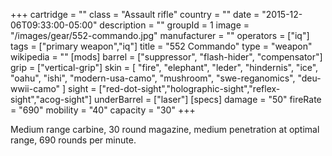 +++
cartridge = ""
class = "Assault rifle"
country = ""
date = "2015-12-06T09:33:00-05:00"
description = ""
groupId = 1
image = "/images/gear/552-commando.jpg"
manufacturer = ""
operators = ["iq"]
tags = ["primary weapon","iq"]
title = "552 Commando"
type = "weapon"
wikipedia = ""
[mods]
  barrel = ["suppressor", "flash-hider", "compensator"]
  grip = ["vertical-grip"]
  skin = [
    "fire",
    "elephant",
    "leder",
    "hindernis",
    "ice",
    "oahu",
    "ishi",
    "modern-usa-camo",
    "mushroom",
    "swe-reganomics",
    "deu-wwii-camo"
  ]
  sight = ["red-dot-sight","holographic-sight","reflex-sight","acog-sight"]
  underBarrel = ["laser"]
[specs]
  damage = "50"
  fireRate = "690"
  mobility = "40"
  capacity = "30"
+++

Medium range carbine, 30 round magazine, medium penetration at optimal range, 690 rounds per minute.
